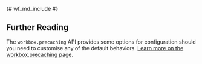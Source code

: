 {# wf_md_include #}

## Further Reading

The `workbox.precaching` API provides some options for configuration should
you need to customise any of the default behaviors. [Learn more on
the workbox.precaching page](/web/tools/workbox/modules/workbox-precaching).
